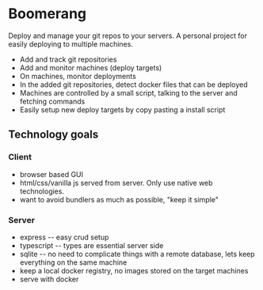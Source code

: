 # Boomerang

Deploy and manage your git repos to your servers. A personal project for easily deploying to multiple machines.

- Add and track git repositories
- Add and monitor machines (deploy targets)
- On machines, monitor deployments
- In the added git repositories, detect docker files that can be deployed
- Machines are controlled by a small script, talking to the server and fetching commands
- Easily setup new deploy targets by copy pasting a install script

## Technology goals

### Client

- browser based GUI
- html/css/vanilla js served from server. Only use native web technologies.
- want to avoid bundlers as much as possible, "keep it simple"

### Server

- express -- easy crud setup
- typescript -- types are essential server side
- sqlite -- no need to complicate things with a remote database, lets keep everything on the same machine
- keep a local docker registry, no images stored on the target machines
- serve with docker

